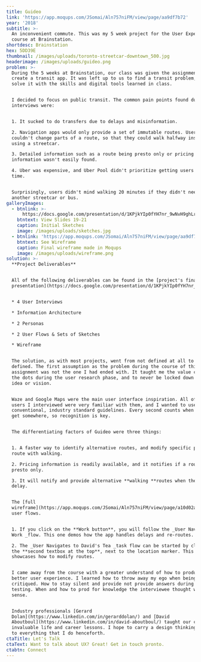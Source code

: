 ```yaml
---
title: Guideo
link: 'https://app.moqups.com/JSomai/Aln757niFM/view/page/aa9df7b72'
year: '2018'
subtitle: >-
  An inconvenient commute. This was my 5 week project for the User Experience
  course at Brainstation. 
shortdesc: Brainstation
hex: 5DD39E
thumbnail: /images/uploads/toronto-streetcar-downtown_500.jpg
headerimage: /images/uploads/guideo.png
problem: >-
  During the 5 weeks at Brainstation, our class was given the assignment to
  create a transit app. It was left up to us to find a transit problem, and
  solve it with the skills and digital tools learned in class. 


  I decided to focus on public transit. The common pain points found during user
  interviews were:


  1. It sucked to do transfers due to delays and misinformation.

  2. Navigation apps would only provide a set of immutable routes. Users
  couldn't change parts of a route, so that they could walk halfway instead of
  using a streetcar.

  3. Detailed information such as a route being presto only or pricing
  information wasn't easily found.

  4. Uber was expensive, and Uber Pool didn't prioritize getting users there on
  time.


  Surprisingly, users didn't mind walking 20 minutes if they didn't need to take
  another streetcar or bus.
galleryImages:
  - btnlink: >-
      https://docs.google.com/presentation/d/1KPjkYIp0fYH7nr_9wNvH9ghLr2fq919R9YWtwUM6rik/edit?usp=sharing
    btntext: View Slides 19-21
    caption: Initial Sketches
    image: /images/uploads/sketches.jpg
  - btnlink: 'https://app.moqups.com/JSomai/Aln757niFM/view/page/aa9df7b72'
    btntext: See Wireframe
    caption: Final wireframe made in Moqups
    image: /images/uploads/wireframe.png
solution: >-
  **Project Deliverables**


  All of the following deliverables can be found in the [project's final
  presentation](https://docs.google.com/presentation/d/1KPjkYIp0fYH7nr_9wNvH9ghLr2fq919R9YWtwUM6rik/edit?usp=sharing).


  * 4 User Interviews

  * Information Architecture

  * 2 Personas

  * 2 User Flows & Sets of Sketches

  * Wireframe


  The solution, as with most projects, went from not defined at all to very well
  defined. The first assumption as the problem during the course of this
  assignment was not the one I had ended with. It taught me the value connecting
  the dots during the user research phase, and to never be locked down to one
  idea or vision. 


  Waze and Google Maps were the main user interface inspiration. All of the
  users I interviewed were very familiar with them, and I wanted to use
  conventional, industry standard guidelines. Every second counts when trying to
  get somewhere, so recognition is key.


  The differentiating factors of Guideo were three things:


  1. A faster way to identify alternative routes, and modify specific parts of a
  route with walking.

  2. Pricing information is readily available, and it notifies if a route is
  presto only.

  3. It will notify and provide alternative **walking **routes when there is a
  delay.


  The [full
  wireframe](https://app.moqups.com/JSomai/Aln757niFM/view/page/a10d02abc) has 2
  user flows. 


  1. If you click on the **Work button**, you will follow the _User Navigates to
  Work _flow. This one demos how the app handles delays and re-routes.

  2. The _User Navigates to David's Tea _task flow can be started by clicking in
  the **second textbox at the top**, next to the location marker. This flow
  showcases how to modify routes.


  I came away from the course with a greater understand of how to produce a
  better user experience. I learned how to throw away my ego when being
  critiqued. How to stay silent and provide not provide answers during user
  testing. When and how to prod for knowledge the interviewee thought was common
  sense.


  Industry professionals [Gerard
  Dolan](https://www.linkedin.com/in/gerarddolan/) and [David
  Aboutboul](https://www.linkedin.com/in/david-aboutboul/) taught our class
  invaluable life and career lessons. I hope to carry a design thinking approach
  to everything that I do henceforth.
ctaTitle: Let's Talk
ctaText: Want to talk about UX? Great! Get in touch pronto.
ctabtn: Connect
---
```


